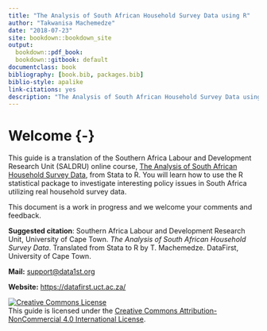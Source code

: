 ```yaml
--- 
title: "The Analysis of South African Household Survey Data using R"
author: "Takwanisa Machemedze"
date: "2018-07-23"
site: bookdown::bookdown_site
output:
  bookdown::pdf_book: 
  bookdown::gitbook: default
documentclass: book
bibliography: [book.bib, packages.bib]
biblio-style: apalike
link-citations: yes
description: "The Analysis of South African Household Survey Data using R"
---
```


# Welcome {-}

This guide is a translation of the Southern Africa Labour and Development Research Unit (SALDRU) online course, [The Analysis of South African Household Survey Data](http://www.saldru.uct.ac.za/courses/), from Stata to R. You will learn how to use the R statistical package to investigate interesting policy issues in South Africa utilizing real household survey data.

This document is a work in progress and we welcome your comments and feedback.

**Suggested citation**: Southern Africa Labour and Development Research Unit, University of Cape Town. *The Analysis of South African Household Survey Data*. Translated from Stata to R by T. Machemedze. DataFirst, University of Cape Town.

**Mail:** support@data1st.org

**Website:** https://datafirst.uct.ac.za/

<a rel="license" href="http://creativecommons.org/licenses/by-nc/4.0/"><img alt="Creative Commons License" style="border-width:0" src="https://i.creativecommons.org/l/by-nc/4.0/88x31.png" /></a><br /><span xmlns:dct="http://purl.org/dc/terms/" property="dct:title">This guide is licensed under the <a rel="license" href="http://creativecommons.org/licenses/by-nc/4.0/">Creative Commons Attribution-NonCommercial 4.0 International License</a>.






